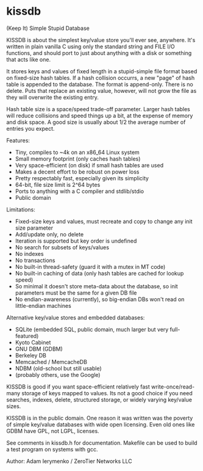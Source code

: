 kissdb
======

(Keep It) Simple Stupid Database

KISSDB is about the simplest key/value store you'll ever see, anywhere.
It's written in plain vanilla C using only the standard string and FILE
I/O functions, and should port to just about anything with a disk or
something that acts like one.

It stores keys and values of fixed length in a stupid-simple file format
based on fixed-size hash tables. If a hash collision occurrs, a new "page"
of hash table is appended to the database. The format is append-only.
There is no delete. Puts that replace an existing value, however, will not
grow the file as they will overwrite the existing entry.

Hash table size is a space/speed trade-off parameter. Larger hash tables
will reduce collisions and speed things up a bit, at the expense of memory
and disk space. A good size is usually about 1/2 the average number of
entries you expect.

Features:

 * Tiny, compiles to ~4k on an x86_64 Linux system
 * Small memory footprint (only caches hash tables)
 * Very space-efficient (on disk) if small hash tables are used
 * Makes a decent effort to be robust on power loss
 * Pretty respectably fast, especially given its simplicity
 * 64-bit, file size limit is 2^64 bytes
 * Ports to anything with a C compiler and stdlib/stdio
 * Public domain

Limitations:

 * Fixed-size keys and values, must recreate and copy to change any init size parameter
 * Add/update only, no delete
 * Iteration is supported but key order is undefined
 * No search for subsets of keys/values
 * No indexes
 * No transactions
 * No built-in thread-safety (guard it with a mutex in MT code)
 * No built-in caching of data (only hash tables are cached for lookup speed)
 * So minimal it doesn't store meta-data about the database, so init parameters must be the same for a given DB file
 * No endian-awareness (currently), so big-endian DBs won't read on little-endian machines

Alternative key/value stores and embedded databases:

 * SQLite (embedded SQL, public domain, much larger but very full-featured)
 * Kyoto Cabinet
 * GNU DBM (GDBM)
 * Berkeley DB
 * Memcached / MemcacheDB
 * NDBM (old-school but still usable)
 * (probably others, use the Google)

KISSDB is good if you want space-efficient relatively fast write-once/read-many storage
of keys mapped to values. Its not a good choice if you need searches, indexes, delete,
structured storage, or widely varying key/value sizes.

KISSDB is in the public domain. One reason it was written was the
poverty of simple key/value databases with wide open licensing. Even old
ones like GDBM have GPL, not LGPL, licenses.

See comments in kissdb.h for documentation. Makefile can be used to build
a test program on systems with gcc.

Author: Adam Ierymenko / ZeroTier Networks LLC
